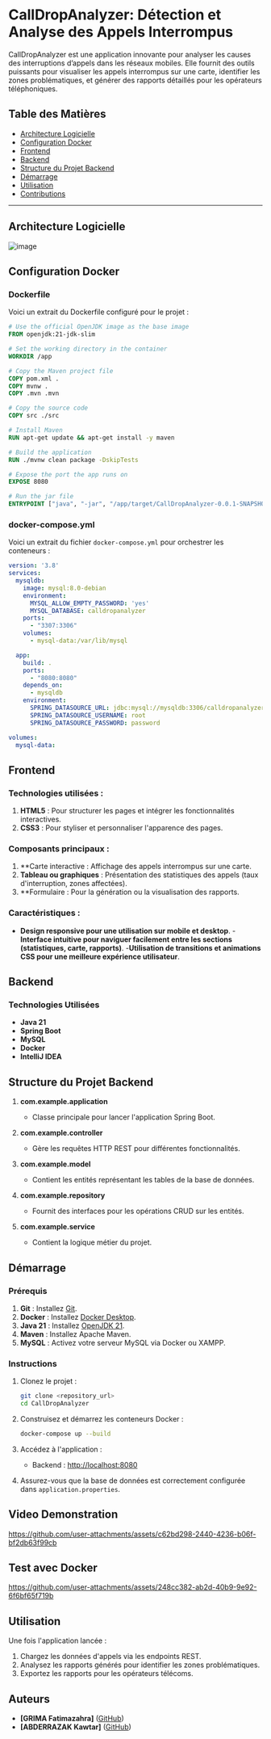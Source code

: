 # CallDropAnalyzer: Détection et Analyse des Appels Interrompus

CallDropAnalyzer est une application innovante pour analyser les causes des interruptions d’appels dans les réseaux mobiles. Elle fournit des outils puissants pour visualiser les appels interrompus sur une carte, identifier les zones problématiques, et générer des rapports détaillés pour les opérateurs téléphoniques.

## Table des Matières

- [Architecture Logicielle](#architecture-logicielle)
- [Configuration Docker](#configuration-docker)
- [Frontend](#frontend)
- [Backend](#backend)
- [Structure du Projet Backend](#structure-du-projet-backend)
- [Démarrage](#démarrage)
- [Utilisation](#utilisation)
- [Contributions](#contributions)

---

## Architecture Logicielle

![image](https://github.com/user-attachments/assets/fb29e095-b33c-4e46-aad6-c60f25aec04d)

## Configuration Docker

### Dockerfile
Voici un extrait du Dockerfile configuré pour le projet :
```Dockerfile
# Use the official OpenJDK image as the base image
FROM openjdk:21-jdk-slim

# Set the working directory in the container
WORKDIR /app

# Copy the Maven project file
COPY pom.xml .
COPY mvnw .
COPY .mvn .mvn

# Copy the source code
COPY src ./src

# Install Maven
RUN apt-get update && apt-get install -y maven

# Build the application
RUN ./mvnw clean package -DskipTests

# Expose the port the app runs on
EXPOSE 8080

# Run the jar file
ENTRYPOINT ["java", "-jar", "/app/target/CallDropAnalyzer-0.0.1-SNAPSHOT.jar"]
```

### docker-compose.yml
Voici un extrait du fichier `docker-compose.yml` pour orchestrer les conteneurs :
```yaml
version: '3.8'
services:
  mysqldb:
    image: mysql:8.0-debian
    environment:
      MYSQL_ALLOW_EMPTY_PASSWORD: 'yes'
      MYSQL_DATABASE: calldropanalyzer
    ports:
      - "3307:3306"
    volumes:
      - mysql-data:/var/lib/mysql

  app:
    build: .
    ports:
      - "8080:8080"
    depends_on:
      - mysqldb
    environment:
      SPRING_DATASOURCE_URL: jdbc:mysql://mysqldb:3306/calldropanalyzer
      SPRING_DATASOURCE_USERNAME: root
      SPRING_DATASOURCE_PASSWORD: password

volumes:
  mysql-data:
```

## Frontend

### Technologies utilisées :
1. **HTML5** : Pour structurer les pages et intégrer les fonctionnalités interactives.
2. **CSS3** : Pour styliser et personnaliser l'apparence des pages.

### Composants principaux :
1. **Carte interactive : Affichage des appels interrompus sur une carte.
2. **Tableau ou graphiques** : Présentation des statistiques des appels (taux d'interruption, zones affectées).
3. **Formulaire : Pour la génération ou la visualisation des rapports.

### Caractéristiques :
- **Design responsive pour une utilisation sur mobile et desktop**.
-**Interface intuitive pour naviguer facilement entre les sections (statistiques, carte, rapports)**.
-**Utilisation de transitions et animations CSS pour une meilleure expérience utilisateur**.


## Backend

### Technologies Utilisées
- **Java 21**
- **Spring Boot**
- **MySQL**
- **Docker**
- **IntelliJ IDEA**

## Structure du Projet Backend

1. **com.example.application**
   - Classe principale pour lancer l'application Spring Boot.

2. **com.example.controller**
   - Gère les requêtes HTTP REST pour différentes fonctionnalités.

3. **com.example.model**
   - Contient les entités représentant les tables de la base de données.

4. **com.example.repository**
   - Fournit des interfaces pour les opérations CRUD sur les entités.

5. **com.example.service**
   - Contient la logique métier du projet.

## Démarrage

### Prérequis
1. **Git** : Installez [Git](https://git-scm.com/).
2. **Docker** : Installez [Docker Desktop](https://www.docker.com/products/docker-desktop/).
3. **Java 21** : Installez [OpenJDK 21](https://jdk.java.net/21/).
4. **Maven** : Installez Apache Maven.
5. **MySQL** : Activez votre serveur MySQL via Docker ou XAMPP.

### Instructions

1. Clonez le projet :
   ```bash
   git clone <repository_url>
   cd CallDropAnalyzer
   ```

2. Construisez et démarrez les conteneurs Docker :
   ```bash
   docker-compose up --build
   ```

3. Accédez à l'application :
   - Backend : [http://localhost:8080](http://localhost:8080)

4. Assurez-vous que la base de données est correctement configurée dans `application.properties`.
## Video Demonstration


https://github.com/user-attachments/assets/c62bd298-2440-4236-b06f-bf2db63f99cb


## Test avec Docker


https://github.com/user-attachments/assets/248cc382-ab2d-40b9-9e92-6f6bf65f719b


## Utilisation

Une fois l'application lancée :
1. Chargez les données d'appels via les endpoints REST.
2. Analysez les rapports générés pour identifier les zones problématiques.
3. Exportez les rapports pour les opérateurs télécoms.

## Auteurs
- **[GRIMA Fatimazahra]** ([GitHub](https://github.com/fatimazahraGrima))
- **[ABDERRAZAK Kawtar]** ([GitHub](https://github.com/kawtarabderrazak))
